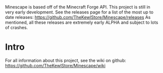 Minescape is based off of the Minecraft Forge API.
This project is still in very early development.
See the releases page for a list of the most up to date releases:
https://github.com/TheKewlStore/Minescape/releases
As mentioned, all these releases are extremely early ALPHA and subject to lots of crashes.

# Intro
For all information about this project, see the wiki on github:
https://github.com/TheKewlStore/Minescape/wiki
